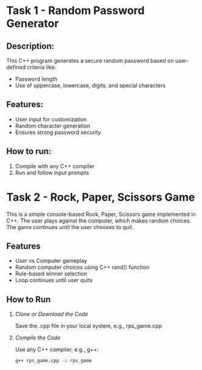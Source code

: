 # Task 1 - Random Password Generator

## Description:
This C++ program generates a secure random password based on user-defined criteria like:
- Password length
- Use of uppercase, lowercase, digits, and special characters

## Features:
- User input for customization
- Random character generation
- Ensures strong password security

## How to run:
1. Compile with any C++ compiler
2. Run and follow input prompts

# Task 2 - Rock, Paper, Scissors Game

This is a simple console-based Rock, Paper, Scissors game implemented in C++. The user plays against the computer, which makes random choices. The game continues until the user chooses to quit.

## Features

- User vs Computer gameplay
- Random computer choices using C++ rand() function
- Rule-based winner selection
- Loop continues until user quits

## How to Run

1. *Clone or Download the Code*

   Save the .cpp file in your local system, e.g., rps_game.cpp

2. *Compile the Code*

   Use any C++ compiler, e.g., g++:

   ```bash
   g++ rps_game.cpp -o rps_game
